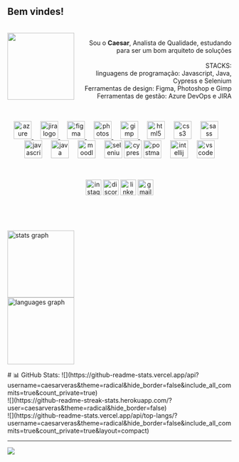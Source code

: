 <h2 align="left">Bem vindes!</h2>
<br>

<img align="left" width="150" height="150" src="https://i.ibb.co/jzJghDh/imagem-2024-08-28-143314183.png" />

<div align="center">
<p align="right">Sou o <b>Caesar</b>, Analista de Qualidade, estudando para ser um bom arquiteto de soluções<br>
  <br>STACKS:
<br>linguagens de programação: Javascript, Java, Cypress e Selenium <br>Ferramentas de design: Figma, Photoshop e Gimp
<br> Ferramentas de gestão: Azure DevOps e JIRA</p></div>
<br>


<br clear="both">

<div align="center">
  <a href= "https://azure.microsoft.com/pt-br/products/devops">
  <img src="https://cdn.jsdelivr.net/gh/devicons/devicon/icons/azure/azure-original.svg" height="40" alt="azure logo"  /> <img width="12" /></a>
    <a href="https://www.atlassian.com/br/software/jira">
  <img src="https://cdn.jsdelivr.net/gh/devicons/devicon/icons/jira/jira-original.svg" height="40" alt="jira logo"  />
  <img width="12" /></a>
    <a href="https://www.figma.com">
  <img src="https://cdn.jsdelivr.net/gh/devicons/devicon/icons/figma/figma-original.svg" height="40" alt="figma logo"  />
  <img width="12" /></a>
    <a href="https://www.adobe.com/br/products/photoshop.html#modal-hash">
  <img src="https://cdn.simpleicons.org/adobephotoshop/31A8FF" height="40" alt="photoshop logo"  />
  <img width="12" /></a>
    <a href="https://www.gimp.org">
  <img src="https://cdn.jsdelivr.net/gh/devicons/devicon/icons/gimp/gimp-original.svg" height="40" alt="gimp logo"  />
  <img width="12" /></a>
    
  <img src="https://cdn.jsdelivr.net/gh/devicons/devicon/icons/html5/html5-original.svg" height="40" alt="html5 logo"  />
  <img width="12" />
  <img src="https://cdn.jsdelivr.net/gh/devicons/devicon/icons/css3/css3-original.svg" height="40" alt="css3 logo"  />
  <img width="12" />
  <img src="https://cdn.jsdelivr.net/gh/devicons/devicon/icons/sass/sass-original.svg" height="40" alt="sass logo"  />
  <img width="12" />
  <img src="https://cdn.jsdelivr.net/gh/devicons/devicon/icons/javascript/javascript-original.svg" height="40" alt="javascript logo"  />
  <img width="12" />
  <img src="https://cdn.jsdelivr.net/gh/devicons/devicon/icons/java/java-original.svg" height="40" alt="java logo"  />
  <img width="12" />
  <img src="https://cdn.jsdelivr.net/gh/devicons/devicon/icons/moodle/moodle-original.svg" height="40" alt="moodle logo"  />
  <img width="12" />
  <img src="https://skillicons.dev/icons?i=selenium" height="40" alt="selenium logo"  />
  <a href="https://www.cypress.io" target="_blank" rel="noreferrer"> <img src="https://static-00.iconduck.com/assets.00/cypress-icon-2048x2045-rgul477b.png" alt="cypress" width="40" height="40"/></a>
  <a href="https://postman.com" target="_blank" rel="noreferrer"><img src="https://www.vectorlogo.zone/logos/getpostman/getpostman-icon.svg" alt="postman" width="40" height="40"/></a>
  <img width="12" />
  <img src="https://cdn.jsdelivr.net/gh/devicons/devicon/icons/intellij/intellij-original.svg" height="40" alt="intellij logo"  />
  <img width="12" />
  <img src="https://cdn.jsdelivr.net/gh/devicons/devicon/icons/vscode/vscode-original.svg" height="40" alt="vscode logo"  />
</div>

<p><br></p>

<div align="center">
  <a href="https://www.instagram.com/kayzer_blacktiger/" target="_blank">
  <img src="https://img.shields.io/static/v1?message=Instagram&logo=instagram&label=&color=E4405F&logoColor=white&labelColor=&style=for-the-badge" height="35" alt="instagram logo"  /></a>
  <a href="discord.com\invite\kayzerblack" target="_blank">
    <img src="https://img.shields.io/static/v1?message=Discord&logo=discord&label=&color=7289DA&logoColor=white&labelColor=&style=for-the-badge" height="35" alt="discord logo"  /></a>
  <a href="https://www.linkedin.com/in/caesar-v-s-lima/" target="_blank">
    <img src="https://img.shields.io/static/v1?message=LinkedIn&logo=linkedin&label=&color=0077B5&logoColor=white&labelColor=&style=for-the-badge" height="35" alt="linkedin logo"  /></a>
  <a href="mailto:lvsouto96@gmail.com" target="_blank">
    <img src="https://img.shields.io/static/v1?message=Gmail&logo=gmail&label=&color=D14836&logoColor=white&labelColor=&style=for-the-badge" height="35" alt="gmail logo"  /></a>
</div>

<p><br></p>
<br>

  <img src="https://github-readme-stats.vercel.app/api?username=caesarveras&hide_title=false&hide_rank=false&show_icons=true&include_all_commits=true&count_private=true&disable_animations=false&theme=dracula&locale=en&hide_border=false" height="150" alt="stats graph"  /><br>
  <img src="https://github-readme-stats.vercel.app/api/top-langs?username=caesarveras&locale=en&hide_title=false&layout=compact&card_width=320&langs_count=5&theme=dracula&hide_border=false" height="150" alt="languages graph"  />
</div>
# 📊 GitHub Stats:
![](https://github-readme-stats.vercel.app/api?username=caesarveras&theme=radical&hide_border=false&include_all_commits=true&count_private=true)<br/>
![](https://github-readme-streak-stats.herokuapp.com/?user=caesarveras&theme=radical&hide_border=false)<br/>
![](https://github-readme-stats.vercel.app/api/top-langs/?username=caesarveras&theme=radical&hide_border=false&include_all_commits=true&count_private=true&layout=compact)

---
[![](https://visitcount.itsvg.in/api?id=caesarveras&icon=0&color=2)](https://visitcount.itsvg.in)

<!-- Proudly created with GPRM ( https://gprm.itsvg.in ) -->


<br clear="both">


